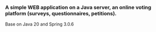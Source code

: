 <h3>A simple WEB application on a Java server, an online voting platform (surveys, questionnaires, petitions).</h3>
Base on Java 20 and Spring 3.0.6
